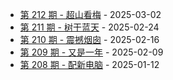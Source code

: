 * [第 212 期 - 超山看梅](https://weekly.tw93.fun/posts/212-超山看梅) - 2025-03-02
* [第 211 期 - 树干蓝天](https://weekly.tw93.fun/posts/211-树干蓝天) - 2025-02-24
* [第 210 期 - 震撼烟囱](https://weekly.tw93.fun/posts/210-震撼烟囱) - 2025-02-16
* [第 209 期 - 又是一年](https://weekly.tw93.fun/posts/209-又是一年) - 2025-02-09
* [第 208 期 - 配新电脑](https://weekly.tw93.fun/posts/208-配新电脑) - 2025-01-12
